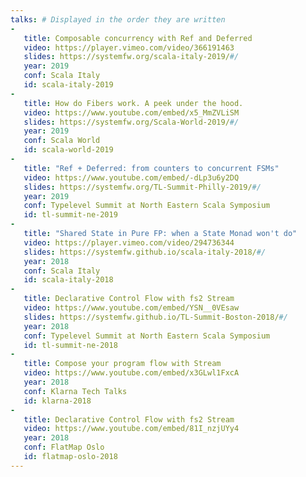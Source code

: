```yaml
---
talks: # Displayed in the order they are written
-
   title: Composable concurrency with Ref and Deferred
   video: https://player.vimeo.com/video/366191463
   slides: https://systemfw.org/scala-italy-2019/#/
   year: 2019
   conf: Scala Italy
   id: scala-italy-2019
-
   title: How do Fibers work. A peek under the hood.
   video: https://www.youtube.com/embed/x5_MmZVLiSM
   slides: https://systemfw.org/Scala-World-2019/#/
   year: 2019
   conf: Scala World
   id: scala-world-2019
-
   title: "Ref + Deferred: from counters to concurrent FSMs"
   video: https://www.youtube.com/embed/-dLp3u6y2DQ
   slides: https://systemfw.org/TL-Summit-Philly-2019/#/
   year: 2019
   conf: Typelevel Summit at North Eastern Scala Symposium
   id: tl-summit-ne-2019
-
   title: "Shared State in Pure FP: when a State Monad won't do"
   video: https://player.vimeo.com/video/294736344
   slides: https://systemfw.github.io/scala-italy-2018/#/
   year: 2018
   conf: Scala Italy
   id: scala-italy-2018
-
   title: Declarative Control Flow with fs2 Stream
   video: https://www.youtube.com/embed/YSN__0VEsaw
   slides: https://systemfw.github.io/TL-Summit-Boston-2018/#/
   year: 2018
   conf: Typelevel Summit at North Eastern Scala Symposium
   id: tl-summit-ne-2018
-
   title: Compose your program flow with Stream
   video: https://www.youtube.com/embed/x3GLwl1FxcA
   year: 2018
   conf: Klarna Tech Talks
   id: klarna-2018
-
   title: Declarative Control Flow with fs2 Stream
   video: https://www.youtube.com/embed/81I_nzjUYy4
   year: 2018
   conf: FlatMap Oslo
   id: flatmap-oslo-2018
---
```

